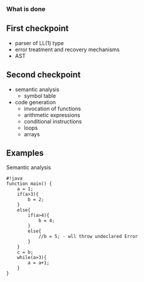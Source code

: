 ### What is done ###

## First checkpoint ##
- parser of LL(1) type
- error treatment and recovery mechanisms
- AST
## Second checkpoint ##
- semantic analysis
	- symbol table
- code generation
	- invocation of functions
	- arithmetic expressions
	- conditional instructions
	- loops
	- arrays
	
## Examples ###
 
Semantic analysis

~~~
#!java
function main() {
	a = 1;
	if(a>3){
		b = 2;
	}
	else{
		if(a>4){
			b = 4;
		}
		else{
			//b = 5; - wll throw undeclared Error
		}
	}
	c = b;
	while(a>3){
		a = a+1;
	}
}
~~~
